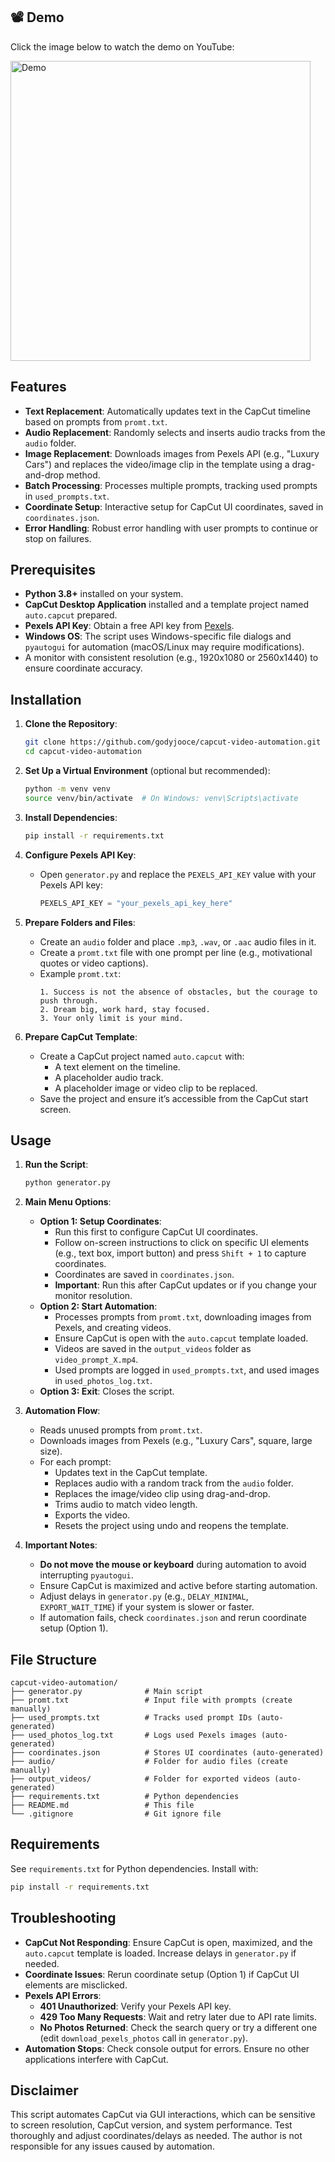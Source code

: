 ## 📽 Demo

Click the image below to watch the demo on YouTube:

<a href="https://www.youtube.com/watch?v=AcoebqsatVw" target="_blank">
  <img src="https://img.youtube.com/vi/AcoebqsatVw/hqdefault.jpg" alt="Demo" width="480">
</a>

## Features
- **Text Replacement**: Automatically updates text in the CapCut timeline based on prompts from `promt.txt`.
- **Audio Replacement**: Randomly selects and inserts audio tracks from the `audio` folder.
- **Image Replacement**: Downloads images from Pexels API (e.g., "Luxury Cars") and replaces the video/image clip in the template using a drag-and-drop method.
- **Batch Processing**: Processes multiple prompts, tracking used prompts in `used_prompts.txt`.
- **Coordinate Setup**: Interactive setup for CapCut UI coordinates, saved in `coordinates.json`.
- **Error Handling**: Robust error handling with user prompts to continue or stop on failures.

## Prerequisites
- **Python 3.8+** installed on your system.
- **CapCut Desktop Application** installed and a template project named `auto.capcut` prepared.
- **Pexels API Key**: Obtain a free API key from [Pexels](https://www.pexels.com/api/).
- **Windows OS**: The script uses Windows-specific file dialogs and `pyautogui` for automation (macOS/Linux may require modifications).
- A monitor with consistent resolution (e.g., 1920x1080 or 2560x1440) to ensure coordinate accuracy.

## Installation

1. **Clone the Repository**:
   ```bash
   git clone https://github.com/godyjooce/capcut-video-automation.git
   cd capcut-video-automation
   ```

2. **Set Up a Virtual Environment** (optional but recommended):
   ```bash
   python -m venv venv
   source venv/bin/activate  # On Windows: venv\Scripts\activate
   ```

3. **Install Dependencies**:
   ```bash
   pip install -r requirements.txt
   ```

4. **Configure Pexels API Key**:
   - Open `generator.py` and replace the `PEXELS_API_KEY` value with your Pexels API key:
     ```python
     PEXELS_API_KEY = "your_pexels_api_key_here"
     ```

5. **Prepare Folders and Files**:
   - Create an `audio` folder and place `.mp3`, `.wav`, or `.aac` audio files in it.
   - Create a `promt.txt` file with one prompt per line (e.g., motivational quotes or video captions).
   - Example `promt.txt`:
     ```
     1. Success is not the absence of obstacles, but the courage to push through.
     2. Dream big, work hard, stay focused.
     3. Your only limit is your mind.
     ```

6. **Prepare CapCut Template**:
   - Create a CapCut project named `auto.capcut` with:
     - A text element on the timeline.
     - A placeholder audio track.
     - A placeholder image or video clip to be replaced.
   - Save the project and ensure it’s accessible from the CapCut start screen.

## Usage

1. **Run the Script**:
   ```bash
   python generator.py
   ```

2. **Main Menu Options**:
   - **Option 1: Setup Coordinates**:
     - Run this first to configure CapCut UI coordinates.
     - Follow on-screen instructions to click on specific UI elements (e.g., text box, import button) and press `Shift + 1` to capture coordinates.
     - Coordinates are saved in `coordinates.json`.
     - **Important**: Run this after CapCut updates or if you change your monitor resolution.
   - **Option 2: Start Automation**:
     - Processes prompts from `promt.txt`, downloading images from Pexels, and creating videos.
     - Ensure CapCut is open with the `auto.capcut` template loaded.
     - Videos are saved in the `output_videos` folder as `video_prompt_X.mp4`.
     - Used prompts are logged in `used_prompts.txt`, and used images in `used_photos_log.txt`.
   - **Option 3: Exit**: Closes the script.

3. **Automation Flow**:
   - Reads unused prompts from `promt.txt`.
   - Downloads images from Pexels (e.g., "Luxury Cars", square, large size).
   - For each prompt:
     - Updates text in the CapCut template.
     - Replaces audio with a random track from the `audio` folder.
     - Replaces the image/video clip using drag-and-drop.
     - Trims audio to match video length.
     - Exports the video.
     - Resets the project using undo and reopens the template.

4. **Important Notes**:
   - **Do not move the mouse or keyboard** during automation to avoid interrupting `pyautogui`.
   - Ensure CapCut is maximized and active before starting automation.
   - Adjust delays in `generator.py` (e.g., `DELAY_MINIMAL`, `EXPORT_WAIT_TIME`) if your system is slower or faster.
   - If automation fails, check `coordinates.json` and rerun coordinate setup (Option 1).

## File Structure
```
capcut-video-automation/
├── generator.py              # Main script
├── promt.txt                 # Input file with prompts (create manually)
├── used_prompts.txt          # Tracks used prompt IDs (auto-generated)
├── used_photos_log.txt       # Logs used Pexels images (auto-generated)
├── coordinates.json          # Stores UI coordinates (auto-generated)
├── audio/                    # Folder for audio files (create manually)
├── output_videos/            # Folder for exported videos (auto-generated)
├── requirements.txt          # Python dependencies
├── README.md                 # This file
└── .gitignore                # Git ignore file
```

## Requirements
See `requirements.txt` for Python dependencies. Install with:
```bash
pip install -r requirements.txt
```

## Troubleshooting
- **CapCut Not Responding**: Ensure CapCut is open, maximized, and the `auto.capcut` template is loaded. Increase delays in `generator.py` if needed.
- **Coordinate Issues**: Rerun coordinate setup (Option 1) if CapCut UI elements are misclicked.
- **Pexels API Errors**:
  - **401 Unauthorized**: Verify your Pexels API key.
  - **429 Too Many Requests**: Wait and retry later due to API rate limits.
  - **No Photos Returned**: Check the search query or try a different one (edit `download_pexels_photos` call in `generator.py`).
- **Automation Stops**: Check console output for errors. Ensure no other applications interfere with CapCut.

## Disclaimer
This script automates CapCut via GUI interactions, which can be sensitive to screen resolution, CapCut version, and system performance. Test thoroughly and adjust coordinates/delays as needed. The author is not responsible for any issues caused by automation.

